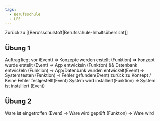 ```yaml
---
tags:
  - Berufsschule
  - LF6
---
```

Zurück zu [[Berufsschulstoff|Berufsschule-Inhaltsübersicht]]

## Übung 1

Auftrag liegt vor (Event) => Konzepte werden erstellt (Funktion) => Konzept wurde erstellt (Event) => App entwickeln (Funktion) && Datenbank entwickeln (Funktion) => App/Datenbank wurden entwickelt(Event) => System testen (Funktion) => Fehler gefunden(Event) zurück zu Konzept / Keine Fehler festgestellt(Event) System wird installiert(Funktion) => System ist installiert (Event)

## Übung 2

Ware ist eingetroffen (Event) => Ware wird geprüft (Funktion) => Ware wird 